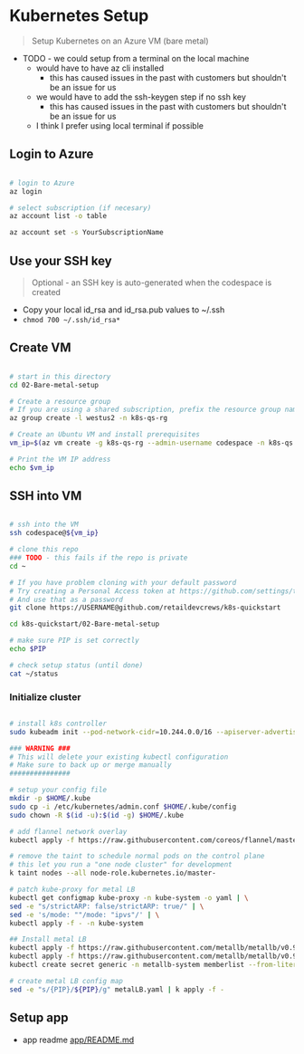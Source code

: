 # Kubernetes Setup

> Setup Kubernetes on an Azure VM (bare metal)

- TODO - we could setup from a terminal on the local machine
  - would have to have az cli installed
    - this has caused issues in the past with customers but shouldn't be an issue for us
  - we would have to add the ssh-keygen step if no ssh key
    - this has caused issues in the past with customers but shouldn't be an issue for us
  - I think I prefer using local terminal if possible

## Login to Azure

```bash

# login to Azure
az login

# select subscription (if necesary)
az account list -o table

az account set -s YourSubscriptionName

```

## Use your SSH key

> Optional - an SSH key is auto-generated when the codespace is created

- Copy your local id_rsa and id_rsa.pub values to ~/.ssh
- `chmod 700 ~/.ssh/id_rsa*`

## Create VM

```bash

# start in this directory
cd 02-Bare-metal-setup

# Create a resource group
# If you are using a shared subscription, prefix the resource group name with something unique like your alias.
az group create -l westus2 -n k8s-qs-rg

# Create an Ubuntu VM and install prerequisites
vm_ip=$(az vm create -g k8s-qs-rg --admin-username codespace -n k8s-qs --size standard_d2s_v3 --nsg-rule SSH --image Canonical:UbuntuServer:18.04-LTS:latest --os-disk-size-gb 128 --custom-data startup.sh --query publicIpAddress -o tsv)

# Print the VM IP address
echo $vm_ip

```

## SSH into VM

```bash

# ssh into the VM
ssh codespace@${vm_ip}

# clone this repo
### TODO - this fails if the repo is private
cd ~

# If you have problem cloning with your default password
# Try creating a Personal Access token at https://github.com/settings/tokens
# And use that as a password
git clone https://USERNAME@github.com/retaildevcrews/k8s-quickstart

cd k8s-quickstart/02-Bare-metal-setup

# make sure PIP is set correctly
echo $PIP

# check setup status (until done)
cat ~/status

```

### Initialize cluster

```bash

# install k8s controller
sudo kubeadm init --pod-network-cidr=10.244.0.0/16 --apiserver-advertise-address $PIP

### WARNING ###
# This will delete your existing kubectl configuration
# Make sure to back up or merge manually
###############

# setup your config file
mkdir -p $HOME/.kube
sudo cp -i /etc/kubernetes/admin.conf $HOME/.kube/config
sudo chown -R $(id -u):$(id -g) $HOME/.kube

# add flannel network overlay
kubectl apply -f https://raw.githubusercontent.com/coreos/flannel/master/Documentation/kube-flannel.yml --namespace=kube-system

# remove the taint to schedule normal pods on the control plane
# this let you run a "one node cluster" for development
k taint nodes --all node-role.kubernetes.io/master-

# patch kube-proxy for metal LB
kubectl get configmap kube-proxy -n kube-system -o yaml | \
sed -e "s/strictARP: false/strictARP: true/" | \
sed -e 's/mode: ""/mode: "ipvs"/' | \
kubectl apply -f - -n kube-system

## Install metal LB
kubectl apply -f https://raw.githubusercontent.com/metallb/metallb/v0.9.4/manifests/namespace.yaml
kubectl apply -f https://raw.githubusercontent.com/metallb/metallb/v0.9.4/manifests/metallb.yaml
kubectl create secret generic -n metallb-system memberlist --from-literal=secretkey="$(openssl rand -base64 128)"

# create metal LB config map
sed -e "s/{PIP}/${PIP}/g" metalLB.yaml | k apply -f -

```

## Setup app

- app readme [app/README.md](app/README.md)
